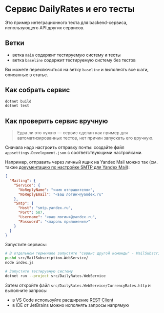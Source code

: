 # Сервис DailyRates и его тесты

Это пример интеграционного теста для backend-сервиса, использующего API других сервисов.

## Ветки

- ветка `main` содержит тестируемую систему и тесты
- ветка `baseline` содержит тестируемую систему без тестов

Вы можете переключиться на ветку `baseline` и выполнять все шаги, описанные в статье.

## Как собрать сервис

```bash
dotnet build
dotnet test
```

## Как проверить сервис вручную

> Едва ли это нужно — сервис сделан как пример для автоматизированных тестов, нет причин запускать его вручную.

Сначала надо настроить отправку почты: создайте файл `appsettings.Development.json` с соответствующими настройками.

Например, отправить через личный ящик на Yandex Mail можно так (см.
также [документацию по настройке SMTP для Yandex Mail](https://yandex.ru/support/yandex-360/customers/mail/ru/mail-clients/others#smtpsetting)):

```json
{
  "Mailing": {
    "Service": {
      "NoReplyName": "<имя отправителя>",
      "NoReplyEmail": "<ваш логин>@yandex.ru"
    },
    "Smtp": {
      "Host": "smtp.yandex.ru",
      "Port": 587,
      "Username": "<ваш логин>@yandex.ru",
      "Password": "<пароль приложения>"
    }
  }
}
```

Запустите сервисы:

```bash
# В отдельном терминале запустите "сервис другой команды" - MailSubscription.WebService
pushd src/MailSubscription.WebService/
node index.js

# Запустите тестируемую систему
dotnet run --project src/DailyRates.WebService
```

Затем откройте файл `src/DailyRates.WebService/CurrencyRates.http` и выполните запросы

- в VS Code используйте расширение [REST Client](https://marketplace.visualstudio.com/items?itemName=humao.rest-client)
- в IDE от JetBrains можно исполнять запросы напрямую
